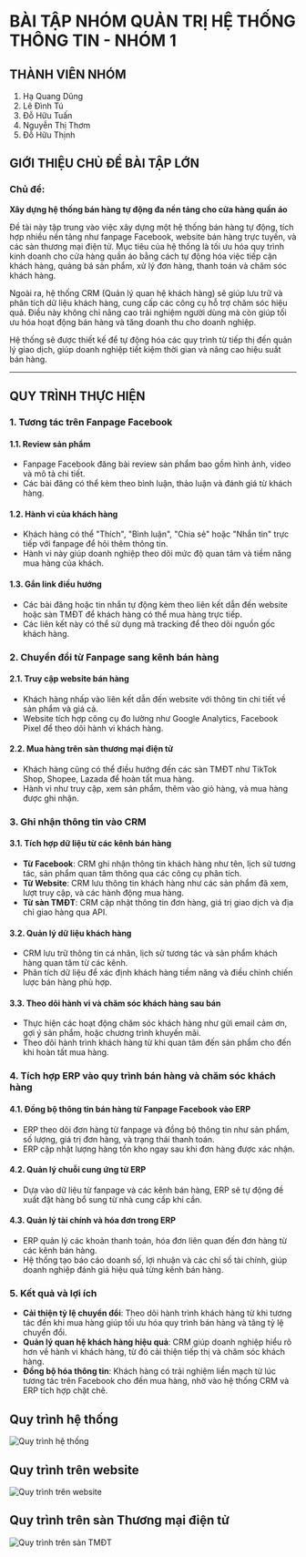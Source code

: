 # BÀI TẬP NHÓM QUẢN TRỊ HỆ THỐNG THÔNG TIN - NHÓM 1

## THÀNH VIÊN NHÓM
1. Hạ Quang Dũng
2. Lê Đình Tú
3. Đỗ Hữu Tuấn
4. Nguyễn Thị Thơm
5. Đỗ Hữu Thịnh

## GIỚI THIỆU CHỦ ĐỀ BÀI TẬP LỚN
### **Chủ đề:** 
**Xây dựng hệ thống bán hàng tự động đa nền tảng cho cửa hàng quần áo**

Đề tài này tập trung vào việc xây dựng một hệ thống bán hàng tự động, tích hợp nhiều nền tảng như fanpage Facebook, website bán hàng trực tuyến, và các sàn thương mại điện tử. Mục tiêu của hệ thống là tối ưu hóa quy trình kinh doanh cho cửa hàng quần áo bằng cách tự động hóa việc tiếp cận khách hàng, quảng bá sản phẩm, xử lý đơn hàng, thanh toán và chăm sóc khách hàng.

Ngoài ra, hệ thống CRM (Quản lý quan hệ khách hàng) sẽ giúp lưu trữ và phân tích dữ liệu khách hàng, cung cấp các công cụ hỗ trợ chăm sóc hiệu quả. Điều này không chỉ nâng cao trải nghiệm người dùng mà còn giúp tối ưu hóa hoạt động bán hàng và tăng doanh thu cho doanh nghiệp.

Hệ thống sẽ được thiết kế để tự động hóa các quy trình từ tiếp thị đến quản lý giao dịch, giúp doanh nghiệp tiết kiệm thời gian và nâng cao hiệu suất bán hàng.

---

## QUY TRÌNH THỰC HIỆN

### 1. Tương tác trên Fanpage Facebook
#### 1.1. Review sản phẩm
- Fanpage Facebook đăng bài review sản phẩm bao gồm hình ảnh, video và mô tả chi tiết.
- Các bài đăng có thể kèm theo bình luận, thảo luận và đánh giá từ khách hàng.

#### 1.2. Hành vi của khách hàng
- Khách hàng có thể "Thích", "Bình luận", "Chia sẻ" hoặc "Nhắn tin" trực tiếp với fanpage để hỏi thêm thông tin.
- Hành vi này giúp doanh nghiệp theo dõi mức độ quan tâm và tiềm năng mua hàng của khách.

#### 1.3. Gắn link điều hướng
- Các bài đăng hoặc tin nhắn tự động kèm theo liên kết dẫn đến website hoặc sàn TMĐT để khách hàng có thể mua hàng trực tiếp.
- Các liên kết này có thể sử dụng mã tracking để theo dõi nguồn gốc khách hàng.

### 2. Chuyển đổi từ Fanpage sang kênh bán hàng
#### 2.1. Truy cập website bán hàng
- Khách hàng nhấp vào liên kết dẫn đến website với thông tin chi tiết về sản phẩm và giá cả.
- Website tích hợp công cụ đo lường như Google Analytics, Facebook Pixel để theo dõi hành vi khách hàng.

#### 2.2. Mua hàng trên sàn thương mại điện tử
- Khách hàng cũng có thể điều hướng đến các sàn TMĐT như TikTok Shop, Shopee, Lazada để hoàn tất mua hàng.
- Hành vi như truy cập, xem sản phẩm, thêm vào giỏ hàng, và mua hàng được ghi nhận.

### 3. Ghi nhận thông tin vào CRM
#### 3.1. Tích hợp dữ liệu từ các kênh bán hàng
- **Từ Facebook**: CRM ghi nhận thông tin khách hàng như tên, lịch sử tương tác, sản phẩm quan tâm thông qua các công cụ phân tích.
- **Từ Website**: CRM lưu thông tin khách hàng như các sản phẩm đã xem, lượt truy cập, và các hành động mua hàng.
- **Từ sàn TMĐT**: CRM cập nhật thông tin đơn hàng, giá trị giao dịch và địa chỉ giao hàng qua API.

#### 3.2. Quản lý dữ liệu khách hàng
- CRM lưu trữ thông tin cá nhân, lịch sử tương tác và sản phẩm khách hàng quan tâm từ các kênh.
- Phân tích dữ liệu để xác định khách hàng tiềm năng và điều chỉnh chiến lược bán hàng phù hợp.

#### 3.3. Theo dõi hành vi và chăm sóc khách hàng sau bán
- Thực hiện các hoạt động chăm sóc khách hàng như gửi email cảm ơn, gợi ý sản phẩm, hoặc chương trình khuyến mãi.
- Theo dõi hành trình khách hàng từ khi quan tâm đến sản phẩm cho đến khi hoàn tất mua hàng.

### 4. Tích hợp ERP vào quy trình bán hàng và chăm sóc khách hàng
#### 4.1. Đồng bộ thông tin bán hàng từ Fanpage Facebook vào ERP
- ERP theo dõi đơn hàng từ fanpage và đồng bộ thông tin như sản phẩm, số lượng, giá trị đơn hàng, và trạng thái thanh toán.
- ERP cập nhật lượng hàng tồn kho ngay sau khi đơn hàng được xác nhận.

#### 4.2. Quản lý chuỗi cung ứng từ ERP
- Dựa vào dữ liệu từ fanpage và các kênh bán hàng, ERP sẽ tự động đề xuất đặt hàng bổ sung từ nhà cung cấp khi cần.

#### 4.3. Quản lý tài chính và hóa đơn trong ERP
- ERP quản lý các khoản thanh toán, hóa đơn liên quan đến đơn hàng từ các kênh bán hàng.
- Hệ thống tạo báo cáo doanh số, lợi nhuận và các chỉ số tài chính, giúp doanh nghiệp đánh giá hiệu quả từng kênh bán hàng.

### 5. Kết quả và lợi ích
- **Cải thiện tỷ lệ chuyển đổi**: Theo dõi hành trình khách hàng từ khi tương tác đến khi mua hàng giúp tối ưu hóa quy trình bán hàng và tăng tỷ lệ chuyển đổi.
- **Quản lý quan hệ khách hàng hiệu quả**: CRM giúp doanh nghiệp hiểu rõ hơn về hành vi khách hàng, từ đó cải thiện tiếp thị và chăm sóc khách hàng.
- **Đồng bộ hóa thông tin**: Khách hàng có trải nghiệm liền mạch từ lúc tương tác trên Facebook cho đến mua hàng, nhờ vào hệ thống CRM và ERP tích hợp chặt chẽ.


## Quy trình hệ thống
![Quy trình hệ thống](https://i.ibb.co/kQZbNZQ/Quy-tr-nh-h-th-ng.jpg)

## Quy trình trên website
![Quy trình trên website](https://i.ibb.co/XfH1qbh/Quy-tr-nh-tr-n-website.jpg)

## Quy trình trên sàn Thương mại điện tử
![Quy trình trên sàn TMĐT](https://i.ibb.co/TrHvvdq/Quy-tr-nh-tr-n-s-n-TM-T.jpg)
